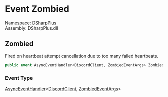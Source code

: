 # Event Zombied

Namespace: [DSharpPlus](DSharpPlus.md)  
Assembly: DSharpPlus.dll

## <a id="DSharpPlus_DiscordShardedClient_Zombied"></a>Zombied

Fired on heartbeat attempt cancellation due to too many failed heartbeats.

```csharp
public event AsyncEventHandler<DiscordClient, ZombiedEventArgs> Zombied
```

### Event Type

[AsyncEventHandler](DSharpPlus.AsyncEvents.AsyncEventHandler\-2.md)<[DiscordClient](DSharpPlus.DiscordClient.md), [ZombiedEventArgs](DSharpPlus.EventArgs.ZombiedEventArgs.md)\>

